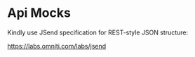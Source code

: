 # Api Mocks
Kindly use JSend specification for REST-style JSON structure:

https://labs.omniti.com/labs/jsend
